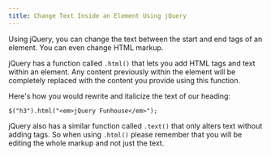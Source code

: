 ```yaml
---
title: Change Text Inside an Element Using jQuery
---
```

Using jQuery, you can change the text between the start and end tags of an element. You can even change HTML markup.

jQuery has a function called `.html()` that lets you add HTML tags and text within an element. Any content previously within the element will be completely replaced with the content you provide using this function.

Here's how you would rewrite and italicize the text of our heading:

    $("h3").html("<em>jQuery Funhouse</em>");

jQuery also has a similar function called `.text()` that only alters text without adding tags. So when using `.html()` please remember that you will be editing the whole markup and not just the text.
